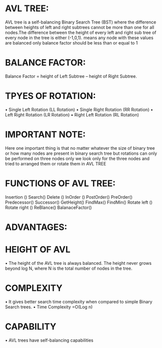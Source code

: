 # AVL TREE:
AVL tree is a self-balancing Binary Search Tree (BST) where the difference between heights of left and right subtrees cannot be more than one for all nodes.The difference between the height of every left and right sub tree of every node in the tree is either (-1,0,1). means any node with these values are balanced only  balance factor should be less than or equal to 1
# BALANCE FACTOR:
Balance Factor = height of Left Subtree – height of Right Subtree.
# TPYES OF ROTATION:
•	Single Left Rotation (LL Rotation) 
•	Single Right Rotation (RR Rotation) 
•	Left Right Rotation (LR Rotation) 
•	Right Left Rotation (RL Rotation)
# IMPORTANT NOTE:
Here one important thing is that no matter whatever the size of binary tree or how many nodes are present in binary search tree but rotations can only be performed on three nodes only we look only for the three nodes and tried to arranged them or rotate them in AVL TREE
# FUNCTIONS OF AVL TREE:
Insertion ()
Search()
Delete ()
InOrder ()
PostOrder()
PreOrder()
Predecessor()
Successor()
GetHeight()
FindMax()
FindMin()
Rotate left ()
Rotate right ()
ReBlance()
BalanaceFactor()
# ADVANTAGES:
# HEIGHT OF AVL
•	 The height of the AVL tree is always balanced. The height never grows beyond log N, where N is the total number of nodes in the tree.
# COMPLEXITY
•	It gives better search time complexity when compared to simple Binary Search trees.
•	Time Complexity =O(Log n)
# CAPABILITY
•	AVL trees have self-balancing capabilities

